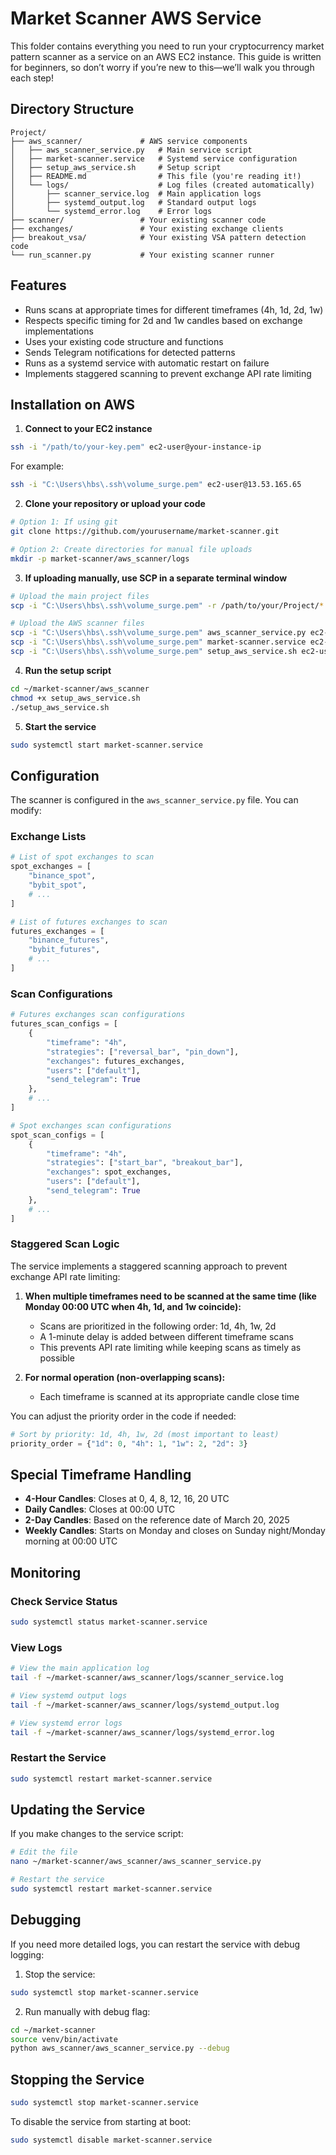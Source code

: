 # Market Scanner AWS Service

This folder contains everything you need to run your cryptocurrency market pattern scanner as a service on an AWS EC2 instance. This guide is written for beginners, so don’t worry if you’re new to this—we’ll walk you through each step!

## Directory Structure

```
Project/
├── aws_scanner/             # AWS service components
│   ├── aws_scanner_service.py   # Main service script
│   ├── market-scanner.service   # Systemd service configuration
│   ├── setup_aws_service.sh     # Setup script
│   ├── README.md                # This file (you're reading it!)
│   └── logs/                    # Log files (created automatically)
│       ├── scanner_service.log  # Main application logs
│       ├── systemd_output.log   # Standard output logs
│       └── systemd_error.log    # Error logs
├── scanner/                 # Your existing scanner code
├── exchanges/               # Your existing exchange clients
├── breakout_vsa/            # Your existing VSA pattern detection code
└── run_scanner.py           # Your existing scanner runner
```

## Features

- Runs scans at appropriate times for different timeframes (4h, 1d, 2d, 1w)
- Respects specific timing for 2d and 1w candles based on exchange implementations
- Uses your existing code structure and functions
- Sends Telegram notifications for detected patterns
- Runs as a systemd service with automatic restart on failure
- Implements staggered scanning to prevent exchange API rate limiting

## Installation on AWS

1. **Connect to your EC2 instance**

```bash
ssh -i "/path/to/your-key.pem" ec2-user@your-instance-ip
```

For example:
```bash
ssh -i "C:\Users\hbs\.ssh\volume_surge.pem" ec2-user@13.53.165.65
```

2. **Clone your repository or upload your code**

```bash
# Option 1: If using git
git clone https://github.com/yourusername/market-scanner.git

# Option 2: Create directories for manual file uploads
mkdir -p market-scanner/aws_scanner/logs
```

3. **If uploading manually, use SCP in a separate terminal window**

```bash
# Upload the main project files
scp -i "C:\Users\hbs\.ssh\volume_surge.pem" -r /path/to/your/Project/* ec2-user@13.53.165.65:~/market-scanner/

# Upload the AWS scanner files
scp -i "C:\Users\hbs\.ssh\volume_surge.pem" aws_scanner_service.py ec2-user@13.53.165.65:~/market-scanner/aws_scanner/
scp -i "C:\Users\hbs\.ssh\volume_surge.pem" market-scanner.service ec2-user@13.53.165.65:~/market-scanner/aws_scanner/
scp -i "C:\Users\hbs\.ssh\volume_surge.pem" setup_aws_service.sh ec2-user@13.53.165.65:~/market-scanner/aws_scanner/
```

4. **Run the setup script**

```bash
cd ~/market-scanner/aws_scanner
chmod +x setup_aws_service.sh
./setup_aws_service.sh
```

5. **Start the service**

```bash
sudo systemctl start market-scanner.service
```

## Configuration

The scanner is configured in the `aws_scanner_service.py` file. You can modify:

### Exchange Lists

```python
# List of spot exchanges to scan
spot_exchanges = [
    "binance_spot",
    "bybit_spot", 
    # ...
]

# List of futures exchanges to scan
futures_exchanges = [
    "binance_futures",
    "bybit_futures",
    # ...
]
```

### Scan Configurations

```python
# Futures exchanges scan configurations
futures_scan_configs = [
    {
        "timeframe": "4h",
        "strategies": ["reversal_bar", "pin_down"],
        "exchanges": futures_exchanges,
        "users": ["default"],
        "send_telegram": True
    },
    # ...
]

# Spot exchanges scan configurations
spot_scan_configs = [
    {
        "timeframe": "4h",
        "strategies": ["start_bar", "breakout_bar"],
        "exchanges": spot_exchanges,
        "users": ["default"],
        "send_telegram": True
    },
    # ...
]
```

### Staggered Scan Logic

The service implements a staggered scanning approach to prevent exchange API rate limiting:

1. **When multiple timeframes need to be scanned at the same time (like Monday 00:00 UTC when 4h, 1d, and 1w coincide):**
   - Scans are prioritized in the following order: 1d, 4h, 1w, 2d
   - A 1-minute delay is added between different timeframe scans
   - This prevents API rate limiting while keeping scans as timely as possible

2. **For normal operation (non-overlapping scans):**
   - Each timeframe is scanned at its appropriate candle close time

You can adjust the priority order in the code if needed:
```python
# Sort by priority: 1d, 4h, 1w, 2d (most important to least)
priority_order = {"1d": 0, "4h": 1, "1w": 2, "2d": 3}
```

## Special Timeframe Handling

- **4-Hour Candles**: Closes at 0, 4, 8, 12, 16, 20 UTC
- **Daily Candles**: Closes at 00:00 UTC
- **2-Day Candles**: Based on the reference date of March 20, 2025
- **Weekly Candles**: Starts on Monday and closes on Sunday night/Monday morning at 00:00 UTC

## Monitoring

### Check Service Status

```bash
sudo systemctl status market-scanner.service
```

### View Logs

```bash
# View the main application log
tail -f ~/market-scanner/aws_scanner/logs/scanner_service.log

# View systemd output logs
tail -f ~/market-scanner/aws_scanner/logs/systemd_output.log

# View systemd error logs
tail -f ~/market-scanner/aws_scanner/logs/systemd_error.log
```

### Restart the Service

```bash
sudo systemctl restart market-scanner.service
```

## Updating the Service

If you make changes to the service script:

```bash
# Edit the file
nano ~/market-scanner/aws_scanner/aws_scanner_service.py

# Restart the service
sudo systemctl restart market-scanner.service
```

## Debugging

If you need more detailed logs, you can restart the service with debug logging:

1. Stop the service:
```bash
sudo systemctl stop market-scanner.service
```

2. Run manually with debug flag:
```bash
cd ~/market-scanner
source venv/bin/activate
python aws_scanner/aws_scanner_service.py --debug
```

## Stopping the Service

```bash
sudo systemctl stop market-scanner.service
```

To disable the service from starting at boot:

```bash
sudo systemctl disable market-scanner.service
```
